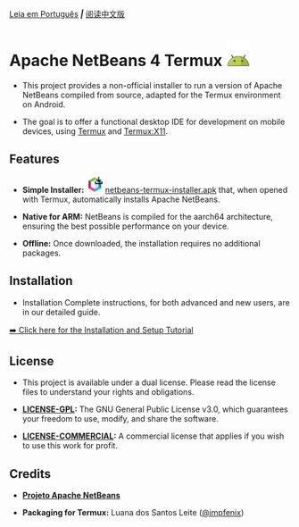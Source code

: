 [Leia em Português](README.md)  ***|*** [阅读中文版]()

# **Apache NetBeans 4 Termux** <img src="./ico/android-icon.png" width="45" alt="Ícone do Android">

* This project provides a non-official installer to run a version of Apache NetBeans compiled from source, adapted for the Termux environment on Android.

* The goal is to offer a functional desktop IDE for development on mobile devices, using [Termux]() and [Termux:X11]().

## Features 
* **Simple Installer:** <img src="./ico/icon.png" width="30" alt="Ícone do Instalador"> [netbeans-termux-installer.apk]() that, when opened with Termux, automatically installs Apache NetBeans.

* **Native for ARM:** NetBeans is compiled for the aarch64 architecture, ensuring the best possible performance on your device.

* **Offline:** Once downloaded, the installation requires no additional packages.

## Installation
* Installation Complete instructions, for both advanced and new users, are in our detailed guide.

[➡️ Click here for the Installation and Setup Tutorial]()

## License
* This project is available under a dual license. Please read the license files to understand your rights and obligations.

* **[LICENSE-GPL]():** The GNU General Public License v3.0, which guarantees your freedom to use, modify, and share the software.

* **[LICENSE-COMMERCIAL]():** A commercial license that applies if you wish to use this work for profit.

 ## Credits
* **[Projeto Apache NetBeans](https://netbeans.apache.org/)**

* **Packaging for Termux:** Luana dos Santos Leite ([@impfenix](https://github.com/impfenix))
